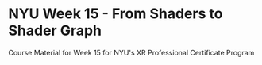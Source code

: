 # NYU Week 15 - From Shaders to Shader Graph
 Course Material for Week 15 for NYU's XR Professional Certificate Program

